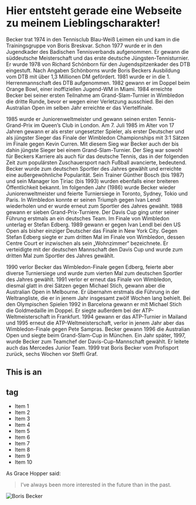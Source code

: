 # Hier entsteht gerade eine Webseite zu meinem Lieblingscharakter!

Becker trat 1974 in den Tennisclub Blau-Weiß Leimen ein und kam in die Trainingsgruppe von Boris Breskvar. 
Schon 1977 wurde er in den Jugendkader des Badischen Tennisverbands aufgenommen. Er gewann die süddeutsche Meisterschaft und das erste deutsche Jüngsten-Tennisturnier. 
Er wurde 1978 von Richard Schönborn für den Jugendspitzenkader des DTB eingestuft. 
Nach Angaben Schönborns wurde Boris Beckers Ausbildung vom DTB mit über 1,3 Millionen DM gefördert.
1981 wurde er in die 1. Herrenmannschaft des DTB aufgenommen. 1982 gewann er im Doppel beim Orange Bowl, einer inoffiziellen Jugend-WM in Miami. 
1984 erreichte Becker bei seiner ersten Teilnahme am Grand-Slam-Turnier in Wimbledon die dritte Runde, bevor er wegen einer Verletzung ausschied. 
Bei den Australian Open im selben Jahr erreichte er das Viertelfinale.

1985 wurde er Juniorenweltmeister und gewann seinen ersten Tennis-Grand-Prix im Queen’s Club in London. 
Am 7. Juli 1985 im Alter von 17 Jahren gewann er als erster ungesetzter Spieler, als erster Deutscher und als jüngster Sieger das Finale der Wimbledon Championships mit 3:1 Sätzen im Finale gegen Kevin Curren.
Mit diesem Sieg war Becker auch der bis dahin jüngste Sieger bei einem Grand-Slam-Turnier. 
Der Sieg war sowohl für Beckers Karriere als auch für das deutsche Tennis, das in der folgenden Zeit zum populärsten Zuschauersport nach Fußball avancierte, bedeutend.
Becker wurde zum deutschen Sportler des Jahres gewählt und erreichte eine außergewöhnliche Popularität. Sein Trainer Günther Bosch (bis 1987) und sein Manager Ion Țiriac (bis 1993) wurden ebenfalls einer breiteren Öffentlichkeit bekannt. Im folgenden Jahr (1986) wurde Becker wieder Juniorenweltmeister und feierte Turniersiege in Toronto, Sydney, Tokio und Paris. In Wimbledon konnte er seinen Triumph gegen Ivan Lendl wiederholen und er wurde erneut zum Sportler des Jahres gewählt. 1988 gewann er sieben Grand-Prix-Turniere. Der Davis Cup ging unter seiner Führung erstmals an ein deutsches Team. Im Finale von Wimbledon unterlag er Stefan Edberg. 1989 gewann er gegen Ivan Lendl bei den US Open als bisher einziger Deutscher das Finale in New York City. Gegen Stefan Edberg siegte er zum dritten Mal im Finale von Wimbledon, dessen Centre Court er inzwischen als sein „Wohnzimmer“ bezeichnete. Er verteidigte mit der deutschen Mannschaft den Davis Cup und wurde zum dritten Mal zum Sportler des Jahres gewählt.

1990 verlor Becker das Wimbledon-Finale gegen Edberg, feierte aber diverse Turniersiege und wurde zum vierten Mal zum deutschen Sportler des Jahres gewählt.
1991 verlor er erneut das Finale von Wimbledon, diesmal glatt in drei Sätzen gegen Michael Stich, gewann aber die Australian Open in Melbourne. 
Er übernahm erstmals die Führung in der Weltrangliste, die er in jenem Jahr insgesamt zwölf Wochen lang behielt. Bei den Olympischen Spielen 1992 in Barcelona gewann er mit Michael Stich die Goldmedaille im Doppel.
Er siegte außerdem bei der ATP-Weltmeisterschaft in Frankfurt. 1994 gewann er das ATP-Turnier in Mailand und 1995 erneut die ATP-Weltmeisterschaft, verlor in jenem Jahr aber das Wimbledon-Finale gegen Pete Sampras.
Becker gewann 1996 die Australian Open und siegte beim Grand-Slam-Cup in München. Ein Jahr später, 1997, wurde Becker zum Teamchef der Davis-Cup-Mannschaft gewählt. Er leitete auch das Mercedes Junior Team. 
1999 trat Boris Becker vom Profisport zurück, sechs Wochen vor Steffi Graf.

## This is an <h2> tag

* Item 1
* Item 2
* Item 3
* Item 4
* Item 5
* Item 6
* Item 7
* Item 8
* Item 9
* Item 10

As Grace Hopper said:
> I’ve always been more interested
> in the future than in the past.

![Boris Becker](https://de.wikipedia.org/wiki/Datei:Boris_Becker_-_2019102190927_2019-04-12_Radio_Regenbogen_Award_2019_-_Sven_-_1D_X_MK_II_-_0283_-_B70I6481-2.jpg)